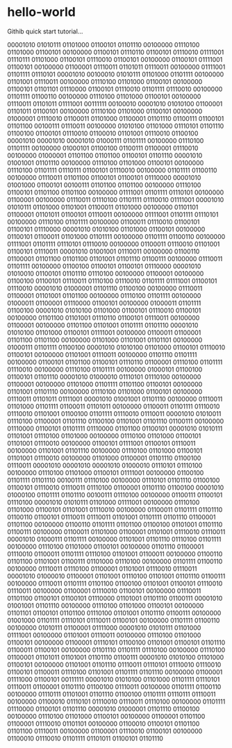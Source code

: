 # hello-world
Githib quick start tutorial...

00001010 01010111 01101000 01100101 01101110 00100000 01110100 01101000 01100101 00100000 01100101 01110110 01100101 01110010 01111001 01110111 01101000 01100101 01110010 01100101 00100000 01100101 01111001 01100101 00100000 01100001 01110011 01101011 01110011 00100000 01111001 01101111 01110101 00001010 00100010 01010111 01101000 01101111 00100000 01101001 01110011 00100000 01110100 01101000 01100101 00100000 01100101 01101101 01110000 01100101 01110010 01101111 01110010 00100000 01101111 01100110 00100000 01110100 01101000 01100101 00100000 01110011 01101011 01111001 00111111 00100010 00001010 01010100 01100001 01101011 01100101 00100000 01110100 01101000 01100101 00100000 01000001 01110010 01100011 01101000 01100001 01101110 01100111 01100101 01101100 00100111 01110011 00100000 01010100 01101000 01110101 01101110 01100100 01100101 01110010 01100010 01101001 01110010 01100100 00001010 00001010 00001010 01000111 01101111 00100000 01110100 01101111 00100000 01000101 01100100 01100111 01100001 01110010 00100000 01000001 01101100 01101100 01100101 01101110 00001010 01001001 01101110 00100000 01110100 01101000 01100101 00100000 01110100 01101111 01110111 01100101 01110010 00100000 01101111 01100110 00100000 01110011 01101100 01100101 01100101 01110000 00001010 01001000 01100101 00100111 01101100 01101100 00100000 01110100 01100101 01101100 01101100 00100000 01111001 01101111 01110101 00100000 01100001 00100000 01110011 01110100 01101111 01110010 01111001 00001010 01010111 01101000 01101001 01100011 01101000 00100000 01101101 01100001 01101011 01100101 01110011 00100000 01111001 01101111 01110101 00100000 01110100 01101111 00100000 01100011 01110010 01100101 01100101 01110000 00001010 01010100 01101000 01100101 00100000 01100101 01100011 01101000 01101111 00100000 01101111 01100110 00100000 01111001 01101111 01110101 01110010 00100000 01100011 01110010 01101001 01100101 01110011 00001010 01001001 01110011 00100000 01100110 01100001 01101100 01101100 01101001 01101110 01100111 00100000 01110011 01101111 00100000 01100100 01100101 01100101 01110000 00001010 01010010 01100101 01101110 01110100 00100000 01100001 00100000 01100100 01100101 01110011 01110100 01110010 01101111 01111001 01100101 01110010 00001010 01000001 01101110 01100100 00100000 01110011 01100001 01101001 01101100 00100000 01110100 01101111 00100000 01000011 01100001 01110000 01100101 00100000 01000011 01101111 01100100 00001010 01010100 01101000 01100101 01110010 01100101 00100000 01101100 01101001 01110110 01100101 01110011 00100000 01100001 00100000 01101100 01101001 01101111 01101110 00001010 01010100 01101000 01100101 01111001 00100000 01100011 01100001 01101100 01101100 00100000 01101000 01101001 01101101 00100000 01000111 01101111 01100100 00001010 01010100 01101000 01100101 01110010 01100101 00100000 01101001 01110011 00100000 01101110 01101111 00100000 01100101 01101100 01100101 01110110 01100001 01110100 01101111 01110010 00100000 01110100 01101111 00100000 01000101 01100100 01100101 01101110 00001010 01000010 01110101 01110100 00100000 01100001 00100000 01101000 01101111 01101100 01100101 00100000 01101001 01101110 00100000 01110100 01101000 01100101 00100000 01110011 01101011 01111001 00001010 01001001 01101110 00100000 01110011 01101000 01101111 01100011 01101011 00100000 01100011 01101111 01110010 01110010 01101001 01100100 01101111 01110010 01110011 00001010 01010011 01110100 01100001 01101110 01100100 01101001 01101110 01100111 00100000 01110000 01100101 01101111 01110000 01101100 01100101 00001010 01010111 01101001 01110100 01101000 00100000 01110100 01101000 01100101 01101001 01110010 00100000 01100101 01111001 01100101 01110011 00100000 01101001 01101110 00100000 01110100 01101000 01100101 01101001 01110010 00100000 01101000 01100001 01101110 01100100 01110011 00001010 00001010 00001010 01000010 01110101 01110100 00100000 01110100 01101000 01100101 01111001 00100000 01100100 01101111 01101110 00100111 01110100 00100000 01110101 01101110 01100100 01100101 01110010 01110011 01110100 01100001 01101110 01100100 00001010 01000100 01101111 01101110 00100111 01110100 00100000 01100111 01100101 01110100 00001010 01010111 01101000 01111001 00100000 01110100 01101000 01100101 01101001 01110010 00100000 01100011 01101111 01101110 01100110 01100101 01110011 01110011 01101001 01101111 01101110 01100001 01101100 00100000 01100110 01101111 01101100 01100100 01101001 01101110 01100111 00100000 01100011 01101000 01100001 01101001 01110010 01110011 00001010 01000111 01101111 00100000 01101001 01101110 01110100 01101111 00100000 01110100 01101000 01100101 00100000 01101110 01100001 01110010 01100011 01101111 01110100 01101001 01100011 00100000 01100110 01101100 01101001 01100111 01101000 01110100 00100000 01101111 01100110 00100000 01110011 01110100 01100001 01101001 01110010 01110011 00001010 01000010 01100001 01101001 01110100 01101001 01101110 01100111 00100000 01110011 01101111 01101100 01100100 01101001 01100101 01110010 01110011 00100000 01100001 01110010 01100101 00100000 01110011 01101100 01100101 01100101 01110000 01101001 01101110 01100111 00001010 01001001 01101110 00100000 01110100 01101000 01100101 00100000 01101101 01100101 01101100 01110100 01101001 01101110 01100111 00100000 01001000 01101111 01110101 01110011 01100101 00100000 01101111 01100110 00100000 01010111 01100001 01111000 00001010 01010111 01101000 01111001 00100000 01101001 01110011 00100000 01110100 01101000 01100101 00100000 01100001 01110101 01100100 01101001 01100101 01101110 01100011 01100101 00100000 01101110 01101111 01110100 00100000 01110100 01100001 01101011 01101001 01101110 01100111 00001010 01010100 01101000 01100101 00100000 01101001 01101110 01110011 01110101 01110010 01110010 01100101 01100011 01110100 01101001 01101111 01101110 00100000 01100001 01111000 01100101 00111111 00001010 01010100 01101000 01101111 01110101 01110011 01100001 01101110 01100100 01110011 00100000 01101111 01100110 00100000 01110111 01101001 01101110 01100100 01101111 01110111 01110011 00100000 01100010 01110101 01110010 01110011 01110100 00100000 01101111 01110000 01100101 01101110 00001010 01000001 01101110 01100100 00100000 01110100 01101000 01100101 00100000 01100001 01101100 01100001 01110010 01101101 00100000 01100010 01100101 01101100 01101100 01110011 00100000 01100001 01110010 01100101 00100000 01100010 01110010 01101111 01101011 01100101 01101110 

